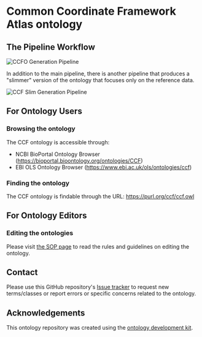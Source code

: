 # Common Coordinate Framework Atlas ontology

## The Pipeline Workflow

![CCFO Generation Pipeline](https://user-images.githubusercontent.com/5062950/186229479-3963e4b6-1113-400a-b295-b975abe8715b.png)

In addition to the main pipeline, there is another pipeline that produces a "slimmer" version of the ontology that focuses only on the reference data.

![CCF Slim Generation Pipeline](https://user-images.githubusercontent.com/5062950/186230065-0ea55a86-9000-4dd4-b8dc-f941d3c9ba5b.png)

## For Ontology Users

### Browsing the ontology

The CCF ontology is accessible through:

* NCBI BioPortal Ontology Browser (https://bioportal.bioontology.org/ontologies/CCF)
* EBI OLS Ontology Browser (https://www.ebi.ac.uk/ols/ontologies/ccf)

### Finding the ontology

The CCF ontology is findable through the URL: https://purl.org/ccf/ccf.owl

## For Ontology Editors

### Editing the ontologies

Please visit [the SOP page](src/ontology/README.md) to read the rules and guidelines on editing the ontology.

## Contact

Please use this GitHub repository's [Issue tracker](https://github.com/hubmapconsortium/ccf-ontology/issues) to request new terms/classes or report errors or specific concerns related to the ontology.

## Acknowledgements

This ontology repository was created using the [ontology development kit](https://github.com/INCATools/ontology-development-kit).
